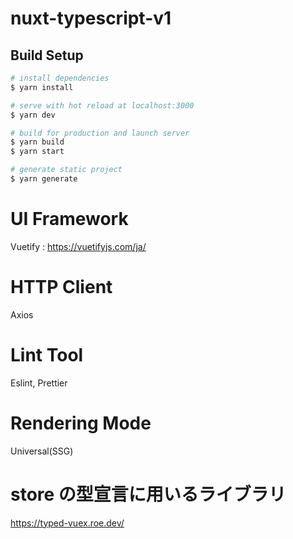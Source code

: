 # nuxt-typescript-v1

## Build Setup

```bash
# install dependencies
$ yarn install

# serve with hot reload at localhost:3000
$ yarn dev

# build for production and launch server
$ yarn build
$ yarn start

# generate static project
$ yarn generate
```

# UI Framework

Vuetify : https://vuetifyjs.com/ja/

# HTTP Client

Axios

# Lint Tool

Eslint, Prettier

# Rendering Mode

Universal(SSG)

# store の型宣言に用いるライブラリ

https://typed-vuex.roe.dev/
